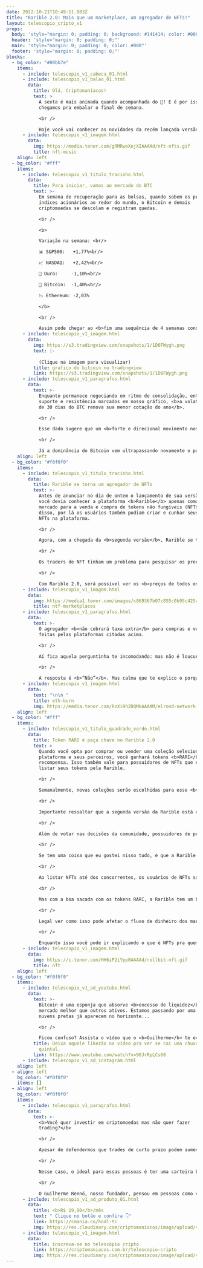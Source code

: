 ```yaml
---
date: 2022-10-21T10:49:11.883Z
title: "Rarible 2.0: Mais que um marketplace, um agregador de NFTs!"
layout: telescopio_cripto_v1
props:
  body: 'style="margin: 0; padding: 0; background: #141414; color: #000"'
  header: 'style="margin: 0; padding: 0;"'
  main: 'style="margin: 0; padding: 0; color: #000"'
  footer: 'style="margin: 0; padding: 0;"'
blocks:
  - bg_color: "#00bb7e"
    items:
      - include: telescopio_v1_cabeca_01.html
      - include: telescopio_v1_balao_01.html
        data:
          title: Olá, Criptomaníacos!
          text: >
            A sexta é mais animada quando acompanhada do 🔭! E é por isso que
            chegamos pra embalar o final de semana.

            <br />

            Hoje você vai conhecer as novidades da recém lançada versão do <b>Rarible</b>, um dos mais famosos mercados de NFTs.
      - include: telescopio_v1_imagem.html
        data:
          img: https://media.tenor.com/gRMRweXojXIAAAAd/nft-nfts.gif
          title: nft-music
    align: left
  - bg_color: "#fff"
    items:
      - include: telescopio_v1_titulo_tracinho.html
        data:
          title: Para iniciar, vamos ao mercado do BTC
          text: >-
            Em semana de recuperação para as bolsas, quando sobem os principais
            índices acionários ao redor do mundo, o Bitcoin e demais
            criptomoedas se descolam e registram quedas.

            <br />

            <b>

            Variação na semana: <br/>

            📊 S&P500:	+1,77%<br/>

            📈 NASDAQ:	+2,42%<br/>

            🥇 Ouro:		-1,10%<br/>

            👑 Bitcoin:	-1,40%<br/>

            📉 Ethereum:	-2,03%

            </b>

            <br />

            Assim pode chegar ao <b>fim uma sequência de 4 semanas consecutivas</b> em que o Bitcoin vinha superando a performance dos índices americanos.
      - include: telescopio_v1_imagem.html
        data:
          img: https://s3.tradingview.com/snapshots/1/1D6FWygh.png
          text: |-
            
            (Clique na imagem para visualizar)
          title: grafico do bitcoin no tradingview
          link: https://s3.tradingview.com/snapshots/1/1D6FWygh.png
      - include: telescopio_v1_paragrafos.html
        data:
          text: >-
            Enquanto permanece negociando em ritmo de consolidação, entre o
            suporte e resistência marcados em nosso gráfico, <b>a volatilidade
            de 30 dias do BTC renova sua menor cotação do ano</b>.

            <br />

            Esse dado sugere que um <b>forte e direcional movimento nos preços pode ser iminente</b>, rompendo os níveis mencionados e dando maiores indicativos sobre o futuro das cotações.

            <br />

            Já a dominância do Bitcoin vem ultrapassando novamente o patamar dos 42%, indicando preferência dos investidores pelo principal ativo do mercado nesse momento de indecisão.
    align: left
  - bg_color: "#f0f0f0"
    items:
      - include: telescopio_v1_titulo_tracinho.html
        data:
          title: Rarible se torna um agregador de NFTs
          text: >-
            Antes de anunciar no dia de ontem o lançamento de sua versão 2.0,
            você devia conhecer a plataforma <b>Rarible</b> apenas como um
            mercado para a venda e compra de tokens não fungíveis (NFTs). Além
            disso, por lá os usuários também podiam criar e cunhar seus próprios
            NFTs na plataforma.

            <br />

            Agora, com a chegada da <b>segunda versão</b>, Rarible se tornou um <b>agregador único</b> onde você pode listar seus NFTs e ganhar recompensas em RARI, token nativo do ecossistema.

            <br />

            Os traders de NFT tinham um problema para pesquisar os preços de suas coleções preferidas, já que eles <b>precisavam ir em cada um dos principais mercados</b> de tokens não-fungíveis para descobrir o melhor preço praticado em cada plataforma.

            <br />

            Com Rarible 2.0, será possível ver os <b>preços de todos os grandes marketplaces em um mesmo lugar</b>: Rarible e seus parceiros, OpenSea, LooksRare, X2Y2 e Sudoswap.
      - include: telescopio_v1_imagem.html
        data:
          img: https://media1.tenor.com/images/c869367b07c855c0b95c425a4c06d3e2/tenor.gif
          title: ntf-marketplaces
      - include: telescopio_v1_paragrafos.html
        data:
          text: >-
            O agregador <b>não cobrará taxa extra</b> para compras e vendas
            feitas pelas plataformas citadas acima.

            <br />

            Aí fica aquela perguntinha te incomodando: mas não é loucura os NFTs dos concorrentes estarem à disposição dos usuários sem cobrar nada por isso?!?!

            <br />

            A resposta é <b>“Não”</b>. Mas calma que te explico o porquê!
      - include: telescopio_v1_imagem.html
        data:
          text: "\n\n "
          title: eth-burn
          img: https://media.tenor.com/RzXi9h2DQMkAAAAM/elrond-network-error404.gif
    align: left
  - bg_color: "#fff"
    items:
      - include: telescopio_v1_titulo_quadrado_verde.html
        data:
          title: Token RARI é peça chave no Rarible 2.0
          text: >
            Quando você opta por comprar ou vender uma coleção selecionada pela
            plataforma e seus parceiros, você ganhará tokens <b>RARI</b> como
            recompensa. Isso também vale para possuidores de NFTs que escolherem
            listar seus tokens pela Rarible.

            <br />

            Semanalmente, novas coleções serão escolhidas para esse <b>programa de recompensas</b>. E quem escolherá as novas coleções com o incentivo dos tokens é a própria comunidade, já que o RARI serve como <b>token de governança</b>.

            <br />

            Importante ressaltar que a segunda versão da Rarible está disponível apenas na rede <b>Ethereum</b>, por enquanto. RARI é um token do tipo ERC-20.

            <br />

            Além de votar nas decisões da comunidade, possuidores de pelo menos <b>100 dólares em RARI deverão receber conteúdo e itens exclusivos</b>. Mas aí precisamos ficar acompanhando o projeto para saber mais sobre essas novidades.

            <br />

            Se tem uma coisa que eu gostei nisso tudo, é que a Rarible mostrou que <b>é possível criar soluções que impactem todo o ecossistema, sem perder diferencial em seu produto</b>.

            <br />

            Ao listar NFTs até dos concorrentes, os usuários de NFTs sabem que agora haverá um local para reunir pesquisas sobre o mercado e <b>economizar um bom tempo na pesquisa de preços</b>. 

            <br />

            Mas com a boa sacada com os tokens RARI, a Rarible tem um bom apelo para que, por livre iniciativa, os participantes desse mercado escolham sua plataforma.

            <br />

            Legal ver como isso pode afetar o fluxo de dinheiro dos marketplaces de NFTs, que hoje ainda é dominado pelo <b>OpenSea</b>. É esperar pra ver! 

            <br />

            Enquanto isso você pode ir explicando o que é NFTs pra quem continua confuso sobre o assunto.
      - include: telescopio_v1_imagem.html
        data:
          img: https://c.tenor.com/HH6iP2iYpp0AAAAd/rollbit-nft.gif
          title: nft
    align: left
  - bg_color: "#f0f0f0"
    items:
      - include: telescopio_v1_ad_youtube.html
        data:
          text: >-
            Bitcoin é uma esponja que absorve <b>excesso de liquidez</b> do
            mercado melhor que outros ativos. Estamos passando por uma seca, mas
            nuvens pretas já aparecem no horizonte...

            <br />

            Ficou confuso? Assista o vídeo que o <b>Guilherme</b> te explica!
          title: Deixa aquele likezão no vídeo pra ver se cai uma chuva de BTC no meu
            quintal.
          link: https://www.youtube.com/watch?v=96JrRpLCs68
      - include: telescopio_v1_ad_instagram.html
    align: left
  - align: left
    bg_color: "#f0f0f0"
    items: []
  - align: left
    bg_color: "#f0f0f0"
    items:
      - include: telescopio_v1_paragrafos.html
        data:
          text: >-
            <b>Você quer investir em criptomoedas mas não quer fazer
            trading?</b>

            <br />

            Apesar de defendermos que trades de curto prazo podem aumentar sua rentabilidade, entendemos que nem todo mundo tem o tempo disponível pra operar.

            <br />

            Nesse caso, o ideal para essas pessoas é ter uma carteira bem fundamentada para o longo prazo, cujo objetivo seja acumular Bitcoins.

            <br />

            O Guilherme Rennó, nosso fundador, pensou em pessoas como você e decidiu criar a Carteira HODL, voltada para quem quer dar o primeiro passo no mercado cripto sem se preocupar em operar todo dia.
      - include: telescopio_v1_ad_produto_01.html
        data:
          title: <b>R$ 19,90</b>/mês
          text: " Clique no botão e confira 👇"
          link: https://cmania.co/hodl-tc
          img: https://res.cloudinary.com/criptomaniacos/image/upload/v1661372975/telescopio/produtos/logo_carteira_hodl_mhzjq6.png
      - include: telescopio_v1_imagem.html
        data:
          title: inscreva-se no telescópio cripto
          link: https://criptomaniacos.com.br/telescopio-cripto
          img: https://res.cloudinary.com/criptomaniacos/image/upload/v1662133224/telescopio/inscreva-se-telescopio.png
---
```

